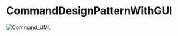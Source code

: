 # CommandDesignPatternWithGUI
 
![Command_UML](https://user-images.githubusercontent.com/46938621/172041508-f8482020-c6cf-4837-80c2-c41fc186d564.png)
